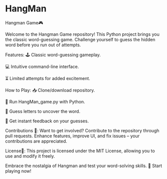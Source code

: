 # HangMan
Hangman Game🎮

Welcome to the Hangman Game repository! This Python project brings you the classic word-guessing game. Challenge yourself to guess the hidden word before you run out of attempts.

Features:
🕹️ Classic word-guessing gameplay.

💻 Intuitive command-line interface.

⏳  Limited attempts for added excitement.

How to Play:
📥 Clone/download repository.

🐍 Run HangMan_game.py with Python.

🤔 Guess letters to uncover the word.

🔄 Get instant feedback on your guesses.

Contributions 🤝:
Want to get involved? Contribute to the repository through pull requests. Enhance features, improve UI, and fix issues – your contributions are appreciated.

License📜:
This project is licensed under the MIT License, allowing you to use and modify it freely.

Embrace the nostalgia of Hangman and test your word-solving skills.  🧠 Start playing now!
